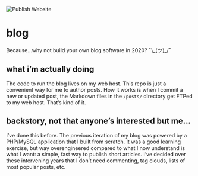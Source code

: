 ![Publish Website](https://github.com/segdeha/blog/workflows/Publish%20Website/badge.svg)

# blog

Because…why not build your own blog software in 2020? ¯\\\_(ツ)_/¯

## what i’m actually doing

The code to run the blog lives on my web host. This repo is just a convenient way for me to author posts. How it works is when I commit a new or updated post, the Markdown files in the `/posts/` directory get FTPed to my web host. That’s kind of it.

## backstory, not that anyone’s interested but me…

I’ve done this before. The previous iteration of my blog was powered by a PHP/MySQL application that I built from scratch. It was a good learning exercise, but way overengineered compared to what I now understand is what I want: a simple, fast way to publish short articles. I’ve decided over these intervening years that I don’t need commenting, tag clouds, lists of most popular posts, etc.
